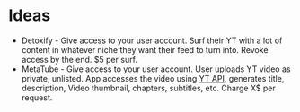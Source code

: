 # Ideas
 - Detoxify - Give access to your user account. Surf their YT with a lot of content in whatever niche they want their feed to turn into. Revoke access by the end. $5 per surf.
 - MetaTube - Give access to your user account. User uploads YT video as private, unlisted. App accesses the video using [YT API](https://developers.google.com/youtube/v3/guides/uploading_a_video), generates title, description, Video thumbnail, chapters, subtitles, etc. Charge X$ per request.

